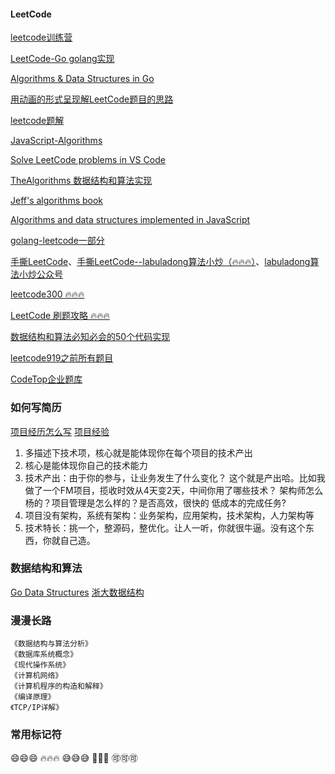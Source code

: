 #### LeetCode

[leetcode训练营](https://www.acwing.com/problem/)

[LeetCode-Go golang实现](https://github.com/halfrost/LeetCode-Go)

[Algorithms & Data Structures in Go](https://github.com/arnauddri/algorithms)

[用动画的形式呈现解LeetCode题目的思路](https://github.com/MisterBooo/LeetCodeAnimation)

[leetcode题解](https://github.com/azl397985856/leetcode)

[JavaScript-Algorithms](https://github.com/sisterAn/JavaScript-Algorithms)

[Solve LeetCode problems in VS Code](https://github.com/jdneo/vscode-leetcode)

[TheAlgorithms 数据结构和算法实现](https://github.com/TheAlgorithms)

[Jeff's algorithms book](https://github.com/jeffgerickson/algorithms)

[Algorithms and data structures implemented in JavaScript](https://github.com/trekhleb/javascript-algorithms)

[golang-leetcode一部分](https://github.com/heiy/LeetCode)


[手撕LeetCode](https://github.com/labuladong/fucking-algorithm)、[手撕LeetCode--labuladong算法小炒（🔥🔥🔥）](https://labuladong.gitee.io/algo/)、[labuladong算法小炒公众号](https://mp.weixin.qq.com/s/AWsL7G89RtaHyHjRPNJENA)

[leetcode300 🔥🔥🔥](https://leetcode.wang/)

[LeetCode 刷题攻略 🔥🔥🔥](https://github.com/youngyangyang04/leetcode-master) 


[数据结构和算法必知必会的50个代码实现](https://github.com/wangzheng0822/algo)

[leetcode919之前所有题目](https://github.com/grandyang/leetcode)

[CodeTop企业题库](https://codetop.cc/home)

### 如何写简历

[项目经历怎么写](https://www.zhihu.com/question/23491167)
[项目经验](https://blog.51cto.com/u_14886659/2522378)

1. 多描述下技术项，核心就是能体现你在每个项目的技术产出
2. 核心是能体现你自己的技术能力
3. 技术产出：由于你的参与，让业务发生了什么变化？ 这个就是产出哈。比如我做了一个FM项目，揽收时效从4天变2天，中间你用了哪些技术？ 架构师怎么杨的？项目管理是怎么样的？是否高效，很快的 低成本的完成任务?
4. 项目没有架构，系统有架构：业务架构，应用架构，技术架构，人力架构等
5. 技术特长：挑一个，整源码，整优化。让人一听，你就很牛逼。没有这个东西，你就自己造。


### 数据结构和算法

[Go Data Structures](https://github.com/emirpasic/gods)
[浙大数据结构](https://github.com/CYBruce/DataStructure_Algorithm_ZJU)

### 漫漫长路

    《数据结构与算法分析》
    《数据库系统概念》
    《现代操作系统》
    《计算机网络》
    《计算机程序的构造和解释》
    《编译原理》
    《TCP/IP详解》

### 常用标记符

😄😄😄
🔥🔥🔥
😅😅😅
🐷🐷🐷
🉑🉑🉑